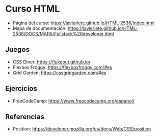 # Curso HTML

* Página del curso: https://javierlete.github.io/HTML-2536/index.html
* Mapa de documentación: https://javierlete.github.io/HTML-2536/DOCS/MAPA/Fullstack%20developer.html

## Juegos

* CSS Diner: https://flukeout.github.io/
* Flexbox Froggy: https://flexboxfroggy.com/#es
* Grid Garden: https://cssgridgarden.com/#es

## Ejercicios

* FreeCodeCamp: https://www.freecodecamp.org/espanol/

## Referencias

* Position: https://developer.mozilla.org/es/docs/Web/CSS/position
